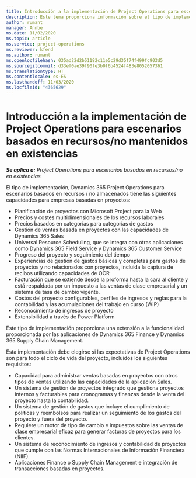 ```yaml
---
title: Introducción a la implementación de Project Operations para escenarios basados en recursos/no mantenidos en existencias
description: Este tema proporciona información sobre el tipo de implementación, Project Operations para escenarios basados en recurso/no mantenidos en existencias.
author: rumant
manager: Annbe
ms.date: 11/02/2020
ms.topic: article
ms.service: project-operations
ms.reviewer: kfend
ms.author: rumant
ms.openlocfilehash: 035ad22d2b51182c11e5c29d35f74f499fc903d5
ms.sourcegitcommit: d33ef0ae39f90fe3b0f6b4524f483e8052057361
ms.translationtype: HT
ms.contentlocale: es-ES
ms.lasthandoff: 11/03/2020
ms.locfileid: "4365629"
---
```

# <a name="project-operations-for-resourcenon-stocked-based-scenarios-deployment-overview"></a>Introducción a la implementación de Project Operations para escenarios basados en recursos/no mantenidos en existencias

_**Se aplica a:** Project Operations para escenarios basados en recursos/no en existencias_

El tipo de implementación, Dynamics 365 Project Operations para escenarios basados en recursos / no almacenados tiene las siguientes capacidades para empresas basadas en proyectos:

- Planificación de proyectos con Microsoft Project para la Web
- Precios y costes multidimensionales de los recursos laborales
- Precios basados en categorías para categorías de gastos
- Gestión de ventas basada en proyectos con las capacidades de Dynamics 365 Sales
- Universal Resource Scheduling, que se integra con otras aplicaciones como Dynamics 365 Field Service y Dynamics 365 Customer Service
- Progreso del proyecto y seguimiento del tiempo
- Experiencias de gestión de gastos básicas y completas para gastos de proyectos y no relacionados con proyectos, incluida la captura de recibos utilizando capacidades de OCR
- Facturación que se extiende desde la proforma hasta la cara al cliente y está respaldada por un impuesto a las ventas de clase empresarial y un sistema de tasa de cambio vigente.
- Costos del proyecto configurables, perfiles de ingresos y reglas para la contabilidad y las acumulaciones del trabajo en curso (WIP)
- Reconocimiento de ingresos de proyecto
- Extensibilidad a través de Power Platform

Este tipo de implementación proporciona una extensión a la funcionalidad proporcionada por las aplicaciones de Dynamics 365 Finance y Dynamics 365 Supply Chain Management.

Esta implementación debe elegirse si las expectativas de Project Operations son para todo el ciclo de vida del proyecto, incluidos los siguientes requisitos:

- Capacidad para administrar ventas basadas en proyectos con otros tipos de ventas utilizando las capacidades de la aplicación Sales.
- Un sistema de gestión de proyectos integrado que gestiona proyectos internos y facturables para cronogramas y finanzas desde la venta del proyecto hasta la contabilidad.
- Un sistema de gestión de gastos que incluye el cumplimiento de políticas y reembolsos para realizar un seguimiento de los gastos del proyecto y fuera del proyecto.
- Requiere un motor de tipo de cambio e impuestos sobre las ventas de clase empresarial eficaz para generar facturas de proyectos para los clientes.
- Un sistema de reconocimiento de ingresos y contabilidad de proyectos que cumple con las Normas Internacionales de Información Financiera (NIIF).
- Aplicaciones Finance o Supply Chain Management e integración de transacciones basadas en proyectos.
